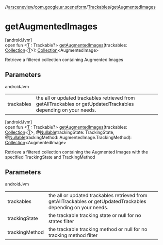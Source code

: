 //[arsceneview](../../../index.md)/[com.google.ar.sceneform](../index.md)/[Trackables](index.md)/[getAugmentedImages](get-augmented-images.md)

# getAugmentedImages

[androidJvm]\
open fun &lt;[T](get-augmented-images.md) : Trackable?&gt; [getAugmentedImages](get-augmented-images.md)(trackables: [Collection](https://developer.android.com/reference/kotlin/java/util/Collection.html)&lt;[T](filter-trackables.md)&gt;): [Collection](https://developer.android.com/reference/kotlin/java/util/Collection.html)&lt;AugmentedImage&gt;

Retrieve a filtered collection containing Augmented Images

## Parameters

androidJvm

| | |
|---|---|
| trackables | the all or updated trackables retrieved from getAllTrackables or getUpdatedTrackables depending on your needs. |

[androidJvm]\
open fun &lt;[T](get-augmented-images.md) : Trackable?&gt; [getAugmentedImages](get-augmented-images.md)(trackables: [Collection](https://developer.android.com/reference/kotlin/java/util/Collection.html)&lt;[T](filter-trackables.md)&gt;, @[Nullable](https://developer.android.com/reference/kotlin/androidx/annotation/Nullable.html)trackingState: TrackingState, @[Nullable](https://developer.android.com/reference/kotlin/androidx/annotation/Nullable.html)trackingMethod: AugmentedImage.TrackingMethod): [Collection](https://developer.android.com/reference/kotlin/java/util/Collection.html)&lt;AugmentedImage&gt;

Retrieve a filtered collection containing the Augmented Images with the specified TrackingState and TrackingMethod

## Parameters

androidJvm

| | |
|---|---|
| trackables | the all or updated trackables retrieved from getAllTrackables or getUpdatedTrackables depending on your needs. |
| trackingState | the trackable tracking state or null for no states filter |
| trackingMethod | the trackable tracking method or null for no tracking method filter |
